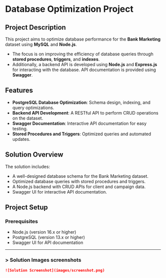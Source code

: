 # Database Optimization Project

## Project Description

This project aims to optimize database performance for the **Bank Marketing** dataset using **MySQL** and **Node.js**. 
 - The focus is on improving the efficiency of database queries through **stored procedures**, **triggers**, and **indexes**. 
 - Additionally, a backend API is developed using **Node.js** and **Express.js** for interacting with the database. API documentation is provided using **Swagger**.

## Features

- **PostgreSQL Database Optimization**: Schema design, indexing, and query optimizations.
- **Backend API Development**: A RESTful API to perform CRUD operations on the dataset.
- **Swagger Documentation**: Interactive API documentation for easy testing.
- **Stored Procedures and Triggers**: Optimized queries and automated updates.

## Solution Overview

The solution includes:
- A well-designed database schema for the Bank Marketing dataset.
- Optimized database queries with stored procedures and triggers.
- A Node.js backend with CRUD APIs for client and campaign data.
- Swagger UI for interactive API documentation.

## Project Setup

### Prerequisites

- Node.js (version 16.x or higher)
- PostgreSQL (version 13.x or higher)
- Swagger UI for API documentation


---

### > **Solution Images screenshots**

```markdown
![Solution Screenshot](images/screenshot.png)
